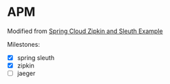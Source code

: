 # APM

Modified from [Spring Cloud Zipkin and Sleuth Example](https://howtodoinjava.com/spring/spring-cloud/spring-cloud-zipkin-sleuth-tutorial/#integration)



Milestones:

- [x] spring sleuth
- [x] zipkin
- [ ] jaeger
